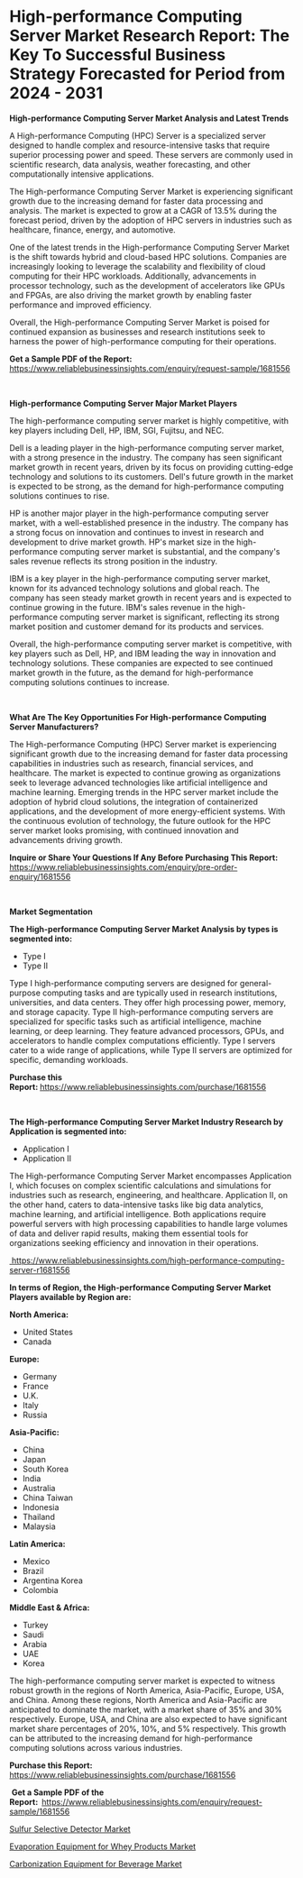 <p><h1>High-performance Computing Server Market Research Report: The Key To Successful Business Strategy Forecasted for Period from 2024 - 2031</h1></p><p><strong>High-performance Computing Server Market Analysis and Latest Trends</strong></p>
<p><p>A High-performance Computing (HPC) Server is a specialized server designed to handle complex and resource-intensive tasks that require superior processing power and speed. These servers are commonly used in scientific research, data analysis, weather forecasting, and other computationally intensive applications.</p><p>The High-performance Computing Server Market is experiencing significant growth due to the increasing demand for faster data processing and analysis. The market is expected to grow at a CAGR of 13.5% during the forecast period, driven by the adoption of HPC servers in industries such as healthcare, finance, energy, and automotive.</p><p>One of the latest trends in the High-performance Computing Server Market is the shift towards hybrid and cloud-based HPC solutions. Companies are increasingly looking to leverage the scalability and flexibility of cloud computing for their HPC workloads. Additionally, advancements in processor technology, such as the development of accelerators like GPUs and FPGAs, are also driving the market growth by enabling faster performance and improved efficiency.</p><p>Overall, the High-performance Computing Server Market is poised for continued expansion as businesses and research institutions seek to harness the power of high-performance computing for their operations.</p></p>
<p><strong>Get a Sample PDF of the Report:&nbsp;</strong> <a href="https://www.reliablebusinessinsights.com/enquiry/request-sample/1681556">https://www.reliablebusinessinsights.com/enquiry/request-sample/1681556</a></p>
<p>&nbsp;</p>
<p><strong>High-performance Computing Server Major Market Players</strong></p>
<p><p>The high-performance computing server market is highly competitive, with key players including Dell, HP, IBM, SGI, Fujitsu, and NEC. </p><p>Dell is a leading player in the high-performance computing server market, with a strong presence in the industry. The company has seen significant market growth in recent years, driven by its focus on providing cutting-edge technology and solutions to its customers. Dell's future growth in the market is expected to be strong, as the demand for high-performance computing solutions continues to rise.</p><p>HP is another major player in the high-performance computing server market, with a well-established presence in the industry. The company has a strong focus on innovation and continues to invest in research and development to drive market growth. HP's market size in the high-performance computing server market is substantial, and the company's sales revenue reflects its strong position in the industry.</p><p>IBM is a key player in the high-performance computing server market, known for its advanced technology solutions and global reach. The company has seen steady market growth in recent years and is expected to continue growing in the future. IBM's sales revenue in the high-performance computing server market is significant, reflecting its strong market position and customer demand for its products and services.</p><p>Overall, the high-performance computing server market is competitive, with key players such as Dell, HP, and IBM leading the way in innovation and technology solutions. These companies are expected to see continued market growth in the future, as the demand for high-performance computing solutions continues to increase.</p></p>
<p>&nbsp;</p>
<p><strong>What Are The Key Opportunities For High-performance Computing Server Manufacturers?</strong></p>
<p><p>The High-performance Computing (HPC) Server market is experiencing significant growth due to the increasing demand for faster data processing capabilities in industries such as research, financial services, and healthcare. The market is expected to continue growing as organizations seek to leverage advanced technologies like artificial intelligence and machine learning. Emerging trends in the HPC server market include the adoption of hybrid cloud solutions, the integration of containerized applications, and the development of more energy-efficient systems. With the continuous evolution of technology, the future outlook for the HPC server market looks promising, with continued innovation and advancements driving growth.</p></p>
<p><strong>Inquire or Share Your Questions If Any Before Purchasing This Report:</strong> <a href="https://www.reliablebusinessinsights.com/enquiry/pre-order-enquiry/1681556">https://www.reliablebusinessinsights.com/enquiry/pre-order-enquiry/1681556</a></p>
<p>&nbsp;</p>
<p><strong>Market Segmentation</strong></p>
<p><strong>The High-performance Computing Server Market Analysis by types is segmented into:</strong></p>
<p><ul><li>Type I</li><li>Type II</li></ul></p>
<p><p>Type I high-performance computing servers are designed for general-purpose computing tasks and are typically used in research institutions, universities, and data centers. They offer high processing power, memory, and storage capacity. Type II high-performance computing servers are specialized for specific tasks such as artificial intelligence, machine learning, or deep learning. They feature advanced processors, GPUs, and accelerators to handle complex computations efficiently. Type I servers cater to a wide range of applications, while Type II servers are optimized for specific, demanding workloads.</p></p>
<p><strong>Purchase this Report:&nbsp;</strong><a href="https://www.reliablebusinessinsights.com/purchase/1681556">https://www.reliablebusinessinsights.com/purchase/1681556</a></p>
<p>&nbsp;</p>
<p><strong>The High-performance Computing Server Market Industry Research by Application is segmented into:</strong></p>
<p><ul><li>Application I</li><li>Application II</li></ul></p>
<p><p>The High-performance Computing Server Market encompasses Application I, which focuses on complex scientific calculations and simulations for industries such as research, engineering, and healthcare. Application II, on the other hand, caters to data-intensive tasks like big data analytics, machine learning, and artificial intelligence. Both applications require powerful servers with high processing capabilities to handle large volumes of data and deliver rapid results, making them essential tools for organizations seeking efficiency and innovation in their operations.</p></p>
<p><a href="https://www.reliablebusinessinsights.com/high-performance-computing-server-r1681556">&nbsp;https://www.reliablebusinessinsights.com/high-performance-computing-server-r1681556</a></p>
<p><strong>In terms of Region, the High-performance Computing Server Market Players available by Region are:</strong></p>
<p>
    <p> <strong> North America: </strong>
        <ul>
            <li>United States</li>
            <li>Canada</li>
        </ul>
        </p> 
    <p> <strong> Europe: </strong>
        <ul>
            <li>Germany</li>
            <li>France</li>
            <li>U.K.</li>
            <li>Italy</li>
            <li>Russia</li>
        </ul>
        </p> 
    <p> <strong> Asia-Pacific: </strong>
        <ul>
            <li>China</li>
            <li>Japan</li>
            <li>South Korea</li>
            <li>India</li>
            <li>Australia</li>
            <li>China Taiwan</li>
            <li>Indonesia</li>
            <li>Thailand</li>
            <li>Malaysia</li>
        </ul>
        </p> 
    <p> <strong> Latin America: </strong>
        <ul>
            <li>Mexico</li>
            <li>Brazil</li>
            <li>Argentina Korea</li>
            <li>Colombia</li>
        </ul>
        </p> 
    <p> <strong> Middle East & Africa: </strong>
        <ul>
            <li>Turkey</li>
            <li>Saudi</li>
            <li>Arabia</li>
            <li>UAE</li>
            <li>Korea</li>
        </ul>
    </p>
    </p>
<p><p>The high-performance computing server market is expected to witness robust growth in the regions of North America, Asia-Pacific, Europe, USA, and China. Among these regions, North America and Asia-Pacific are anticipated to dominate the market, with a market share of 35% and 30% respectively. Europe, USA, and China are also expected to have significant market share percentages of 20%, 10%, and 5% respectively. This growth can be attributed to the increasing demand for high-performance computing solutions across various industries.</p></p>
<p><strong>Purchase this Report: </strong><a href="https://www.reliablebusinessinsights.com/purchase/1681556">https://www.reliablebusinessinsights.com/purchase/1681556</a></p>
<p>&nbsp;<strong>Get a Sample PDF of the Report:&nbsp;&nbsp;</strong><a href="https://www.reliablebusinessinsights.com/enquiry/request-sample/1681556">https://www.reliablebusinessinsights.com/enquiry/request-sample/1681556</a></p>
<p><strong></strong></p>
<p><p><a href="https://view.publitas.com/reportprime-1/sulfur-selective-detector-market-comprehensive-assessment-by-type-application-and-geography/">Sulfur Selective Detector Market</a></p><p><a href="https://view.publitas.com/reportprime-1/evaporation-equipment-for-whey-products-market-the-key-to-successful-business-strategy-forecast-till-2031/">Evaporation Equipment for Whey Products Market</a></p><p><a href="https://view.publitas.com/reportprime-1/carbonization-equipment-for-beverage-market-size-cagr-trends-2024-2030/">Carbonization Equipment for Beverage Market</a></p></p>